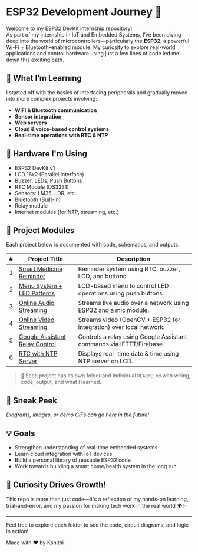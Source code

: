 # ESP32 Development Journey 🚀

Welcome to my ESP32 DevKit internship repository!  
As part of my internship in IoT and Embedded Systems, I’ve been diving deep into the world of microcontrollers—particularly the **ESP32**, a powerful Wi-Fi + Bluetooth-enabled module. My curiosity to explore real-world applications and control hardware using just a few lines of code led me down this exciting path.

## 🌱 What I’m Learning
I started off with the basics of interfacing peripherals and gradually moved into more complex projects involving:
- **WiFi & Bluetooth communication**
- **Sensor integration**
- **Web servers**
- **Cloud & voice-based control systems**
- **Real-time operations with RTC & NTP**

## 🔧 Hardware I'm Using
- ESP32 DevKit v1
- LCD 16x2 (Parallel Interface)
- Buzzer, LEDs, Push Buttons
- RTC Module (DS3231)
- Sensors: LM35, LDR, etc.
- Bluetooth (Built-in)
- Relay module
- Internet modules (for NTP, streaming, etc.)

## 📂 Project Modules
Each project below is documented with code, schematics, and outputs:

| # | Project Title | Description |
|--|---------------|-------------|
| 1 | [Smart Medicine Reminder](./Smart_Medicine_Reminder) | Reminder system using RTC, buzzer, LCD, and buttons. |
| 2 | [Menu System + LED Patterns](./2_Menu_LED_Selector_LCD.md) | LCD-based menu to control LED operations using push buttons. |
| 3 | [Online Audio Streaming](./3_Online_Audio_streaming.md) | Streams live audio over a network using ESP32 and a mic module. |
| 4 | [Online Video Streaming](./4_Online_Video_Streaming.md) | Streams video (OpenCV + ESP32 for integration) over local network. |
| 5 | [Google Assistant Relay Control](./5_Google_Assistant_Relay_control.md) | Controls a relay using Google Assistant commands via IFTTT/Firebase. |
| 6 | [RTC with NTP Server](./6_NTP-RTC_Update.md)| Displays real-time date & time using NTP server on LCD. |

> 📌 Each project has its own folder and individual `README.md` with wiring, code, output, and what I learned.

## 📸 Sneak Peek
*Diagrams, images, or demo GIFs can go here in the future!*

## 💡 Goals
- Strengthen understanding of real-time embedded systems
- Learn cloud integration with IoT devices
- Build a personal library of reusable ESP32 code
- Work towards building a smart home/health system in the long run

## 🧠 Curiosity Drives Growth!
This repo is more than just code—it's a reflection of my hands-on learning, trial-and-error, and my passion for making tech work in the real world 🌍✨

---

Feel free to explore each folder to see the code, circuit diagrams, and logic in action!

Made with ❤️ by Kshithi
